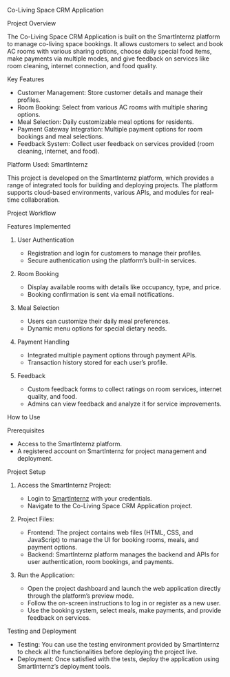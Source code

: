 

 Co-Living Space CRM Application

 Project Overview

The Co-Living Space CRM Application is built on the SmartInternz platform to manage co-living space bookings. It allows customers to select and book AC rooms with various sharing options, choose daily special food items, make payments via multiple modes, and give feedback on services like room cleaning, internet connection, and food quality.

 Key Features

- Customer Management: Store customer details and manage their profiles.
- Room Booking: Select from various AC rooms with multiple sharing options.
- Meal Selection: Daily customizable meal options for residents.
- Payment Gateway Integration: Multiple payment options for room bookings and meal selections.
- Feedback System: Collect user feedback on services provided (room cleaning, internet, and food).

 Platform Used: SmartInternz

This project is developed on the SmartInternz platform, which provides a range of integrated tools for building and deploying projects. The platform supports cloud-based environments, various APIs, and modules for real-time collaboration.

 Project Workflow

 Features Implemented

1. User Authentication
   - Registration and login for customers to manage their profiles.
   - Secure authentication using the platform’s built-in services.
   
2. Room Booking
   - Display available rooms with details like occupancy, type, and price.
   - Booking confirmation is sent via email notifications.
   
3. Meal Selection
   - Users can customize their daily meal preferences.
   - Dynamic menu options for special dietary needs.

4. Payment Handling
   - Integrated multiple payment options through payment APIs.
   - Transaction history stored for each user’s profile.

5. Feedback
   - Custom feedback forms to collect ratings on room services, internet quality, and food.
   - Admins can view feedback and analyze it for service improvements.

 How to Use

 Prerequisites

- Access to the SmartInternz platform.
- A registered account on SmartInternz for project management and deployment.

 Project Setup

1. Access the SmartInternz Project:
   - Login to [SmartInternz](https://smartinternz.com) with your credentials.
   - Navigate to the Co-Living Space CRM Application project.

2. Project Files:
   - Frontend: The project contains web files (HTML, CSS, and JavaScript) to manage the UI for booking rooms, meals, and payment options.
   - Backend: SmartInternz platform manages the backend and APIs for user authentication, room bookings, and payments.

3. Run the Application:
   - Open the project dashboard and launch the web application directly through the platform’s preview mode.
   - Follow the on-screen instructions to log in or register as a new user.
   - Use the booking system, select meals, make payments, and provide feedback on services.

 Testing and Deployment

- Testing: You can use the testing environment provided by SmartInternz to check all the functionalities before deploying the project live.
- Deployment: Once satisfied with the tests, deploy the application using SmartInternz’s deployment tools.

 
